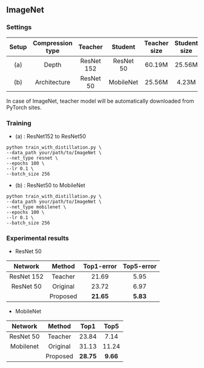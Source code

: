 ## ImageNet

### Settings

| Setup | Compression type |   Teacher  |  Student  | Teacher size | Student size | Size ratio |
|:-----:|:----------------:|:----------:|:---------:|:------------:|:------------:|:----------:|
|  (a)  |       Depth      | ResNet 152 | ResNet 50 |    60.19M    |    25.56M    |   42.47%   |
|  (b)  |   Architecture   |  ResNet 50 | MobileNet |    25.56M    |     4.23M    |   16.55%   |


In case of ImageNet, teacher model will be automatically downloaded from PyTorch sites.

### Training

- (a) : ResNet152 to ResNet50
```
python train_with_distillation.py \
--data_path your/path/to/ImageNet \
--net_type resnet \
--epochs 100 \
--lr 0.1 \
--batch_size 256
```

- (b) : ResNet50 to MobileNet
```
python train_with_distillation.py \
--data_path your/path/to/ImageNet \
--net_type mobilenet \
--epochs 100 \
--lr 0.1 \
--batch_size 256
```

### Experimental results

- ResNet 50

|   Network  |  Method  | Top1-error | Top5-error |
|:----------:|:--------:|:----------:|:----------:|
| ResNet 152 |  Teacher |    21.69   |    5.95    |
|  ResNet 50 | Original |    23.72   |    6.97    |
|            | Proposed |    __21.65__   |    __5.83__    |

- MobileNet

|  Network  |  Method  |  Top1 |  Top5 |
|:---------:|:--------:|:-----:|:-----:|
| ResNet 50 |  Teacher | 23.84 |  7.14 |
| Mobilenet | Original | 31.13 | 11.24 |
|           | Proposed | __28.75__ |  __9.66__ |
